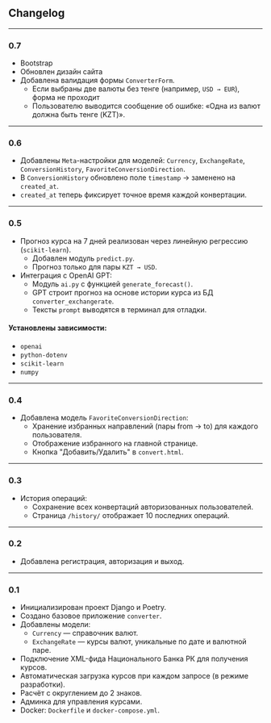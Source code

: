 ## Changelog
---

### 0.7
- Bootstrap
- Обновлен дизайн сайта
- Добавлена валидация формы `ConverterForm`.
  - Если выбраны две валюты без тенге (например, `USD → EUR`), форма не проходит
  - Пользователю выводится сообщение об ошибке: «Одна из валют должна быть тенге (KZT)».

---

### 0.6
- Добавлены `Meta`-настройки для моделей: `Currency`, `ExchangeRate`, `ConversionHistory`, `FavoriteConversionDirection`.
- В `ConversionHistory` обновлено поле `timestamp` → заменено на `created_at`.
- `created_at` теперь фиксирует точное время каждой конвертации.

---

### 0.5
- Прогноз курса на 7 дней реализован через линейную регрессию (`scikit-learn`).
  - Добавлен модуль `predict.py`.
  - Прогноз только для пары `KZT → USD`.
- Интеграция с OpenAI GPT:
  - Модуль `ai.py` с функцией `generate_forecast()`.
  - GPT строит прогноз на основе истории курса из БД `converter_exchangerate`.
  - Тексты `prompt` выводятся в терминал для отладки.

#### Установлены зависимости:
- `openai`
- `python-dotenv`
- `scikit-learn`
- `numpy`

---

### 0.4
- Добавлена модель `FavoriteConversionDirection`:
  - Хранение избранных направлений (пары from → to) для каждого пользователя.
  - Отображение избранного на главной странице.
  - Кнопка "Добавить/Удалить" в `convert.html`.

---

### 0.3
- История операций:
  - Сохранение всех конвертаций авторизованных пользователей.
  - Страница `/history/` отображает 10 последних операций.

---

### 0.2
- Добавлена регистрация, авторизация и выход.

---

### 0.1
- Инициализирован проект Django и Poetry.
- Создано базовое приложение `converter`.
- Добавлены модели:
  - `Currency` — справочник валют.
  - `ExchangeRate` — курсы валют, уникальные по дате и валютной паре.
- Подключение XML-фида Национального Банка РК для получения курсов.
- Автоматическая загрузка курсов при каждом запросе (в режиме разработки).
- Расчёт с округлением до 2 знаков.
- Админка для управления курсами.
- Docker: `Dockerfile` и `docker-compose.yml`.
